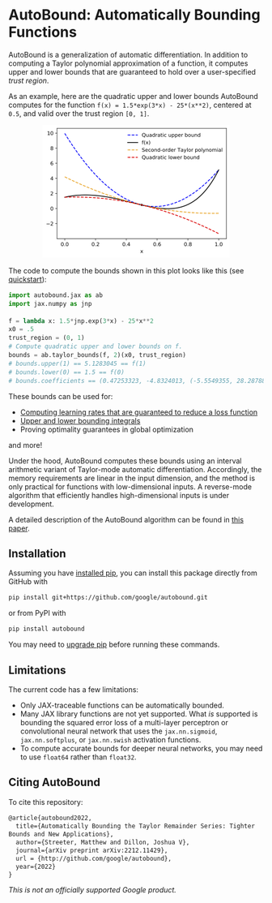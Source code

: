 # AutoBound: Automatically Bounding Functions

AutoBound is a generalization of automatic differentiation.  In addition to
computing a Taylor polynomial approximation of a function, it computes upper
and lower bounds that are guaranteed to hold over a user-specified
_trust region_.

As an example, here are the quadratic upper and lower bounds AutoBound computes
for the function `f(x) = 1.5*exp(3*x) - 25*(x**2)`, centered at `0.5`, and
valid over the trust region `[0, 1]`.

<div align="center">
<img src="autobound/example_bounds.png" alt="Example quadratic upper and lower bounds"></img>
</div>

The code to compute the bounds shown in this plot looks like this (see [quickstart](https://colab.research.google.com/github/google/autobound/blob/main/notebooks/quickstart.ipynb)):

```python
import autobound.jax as ab
import jax.numpy as jnp

f = lambda x: 1.5*jnp.exp(3*x) - 25*x**2
x0 = .5
trust_region = (0, 1)
# Compute quadratic upper and lower bounds on f.
bounds = ab.taylor_bounds(f, 2)(x0, trust_region)
# bounds.upper(1) == 5.1283045 == f(1)
# bounds.lower(0) == 1.5 == f(0)
# bounds.coefficients == (0.47253323, -4.8324013, (-5.5549355, 28.287888))
```

These bounds can be used for:

*   [Computing learning rates that are guaranteed to reduce a loss function](https://colab.research.google.com/github/google/autobound/blob/main/notebooks/safe_learning_rates.ipynb)
*   [Upper and lower bounding integrals](https://colab.research.google.com/github/google/autobound/blob/main/notebooks/bounding_integrals.ipynb)
*   Proving optimality guarantees in global optimization

and more!

Under the hood, AutoBound computes these bounds using an interval arithmetic
variant of Taylor-mode automatic differentiation.  Accordingly, the memory
requirements are linear in the input dimension, and the method is only
practical for functions with low-dimensional inputs.  A reverse-mode algorithm
that efficiently handles high-dimensional inputs is under development.

A detailed description of the AutoBound algorithm can be found in
[this paper](https://arxiv.org/abs/2212.11429).

## Installation

Assuming you have [installed pip](https://pip.pypa.io/en/stable/installation/), you can install this package directly from GitHub with

```bash
pip install git+https://github.com/google/autobound.git
```

or from PyPI with

```bash
pip install autobound
```

You may need to [upgrade pip](https://pip.pypa.io/en/stable/installation/#upgrading-pip) before running these commands.

## Limitations

The current code has a few limitations:

*   Only JAX-traceable functions can be automatically bounded.
*   Many JAX library functions are not yet supported.  What _is_
    supported is bounding the squared error loss of a multi-layer perceptron or convolutional neural network that uses the `jax.nn.sigmoid`, `jax.nn.softplus`, or `jax.nn.swish` activation functions.
*   To compute accurate bounds for deeper neural networks, you may need to use
    `float64` rather than `float32`.

## Citing AutoBound

To cite this repository:

```
@article{autobound2022,
  title={Automatically Bounding the Taylor Remainder Series: Tighter Bounds and New Applications},
  author={Streeter, Matthew and Dillon, Joshua V},
  journal={arXiv preprint arXiv:2212.11429},
  url = {http://github.com/google/autobound},
  year={2022}
}
```

*This is not an officially supported Google product.*
